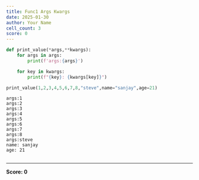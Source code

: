 ```yaml
---
title: Func1 Args Kwargs
date: 2025-01-30
author: Your Name
cell_count: 3
score: 0
---
```


```python
def print_value(*args,**kwargs):
    for args in args:
        print(f'args:{args}')

    for key in kwargs:
        print(f"{key}: {kwargs[key]}")
```


```python
print_value(1,2,3,4,5,6,7,8,"steve",name="sanjay",age=21)
```

    args:1
    args:2
    args:3
    args:4
    args:5
    args:6
    args:7
    args:8
    args:steve
    name: sanjay
    age: 21



```python

```


---
**Score: 0**
